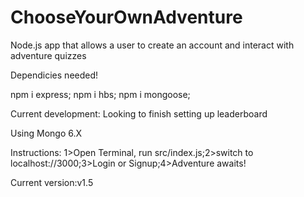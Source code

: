 # ChooseYourOwnAdventure
Node.js app that allows a user to create an account and interact with adventure quizzes

Dependicies needed!

npm i express;
npm i hbs;
npm i mongoose;


Current development:
Looking to finish setting up leaderboard

Using Mongo 6.X


Instructions: 1>Open Terminal, run src/index.js;2>switch to localhost://3000;3>Login or Signup;4>Adventure awaits!

Current version:v1.5


